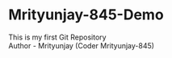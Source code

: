 # Mrityunjay-845-Demo
This is my first Git Repository
<br>
Author - Mrityunjay (Coder Mrityunjay-845)
